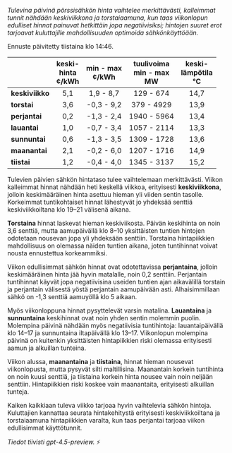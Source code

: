 *Tulevina päivinä pörssisähkön hinta vaihtelee merkittävästi, kalleimmat tunnit nähdään keskiviikkona ja torstaiaamuna, kun taas viikonlopun edulliset hinnat painuvat hetkittäin jopa negatiivisiksi; hintojen suuret erot tarjoavat kuluttajille mahdollisuuden optimoida sähkönkäyttöään.*

Ennuste päivitetty tiistaina klo 14:46.

|              | keski-<br>hinta<br>¢/kWh | min - max<br>¢/kWh | tuulivoima<br>min - max<br>MW | keski-<br>lämpötila<br>°C |
|:-------------|:----------------:|:----------------:|:-------------:|:-------------:|
| **keskiviikko** | 5,1 | 1,9 - 8,7 | 129 - 674 | 14,7 |
| **torstai**     | 3,6 | -0,3 - 9,2 | 379 - 4929 | 13,9 |
| **perjantai**   | 0,2 | -1,3 - 2,4 | 1940 - 5964 | 13,4 |
| **lauantai**    | 1,0 | -0,7 - 3,4 | 1057 - 2114 | 13,3 |
| **sunnuntai**   | 0,6 | -1,3 - 3,5 | 1309 - 1728 | 13,6 |
| **maanantai**   | 2,1 | -0,2 - 6,0 | 1207 - 1716 | 14,9 |
| **tiistai**     | 1,2 | -0,4 - 4,0 | 1345 - 3137 | 15,2 |

Tulevien päivien sähkön hintataso tulee vaihtelemaan merkittävästi. Viikon kalleimmat hinnat nähdään heti keskellä viikkoa, erityisesti **keskiviikkona**, jolloin keskimääräinen hinta asettuu hieman yli viiden sentin tasolle. Korkeimmat tuntikohtaiset hinnat lähestyvät jo yhdeksää senttiä keskiviikkoiltana klo 19–21 välisenä aikana.

**Torstaina** hinnat laskevat hieman keskiviikosta. Päivän keskihinta on noin 3,6 senttiä, mutta aamupäivällä klo 8–10 yksittäisten tuntien hintojen odotetaan nousevan jopa yli yhdeksään senttiin. Torstaina hintapiikkien mahdollisuus on olemassa näiden tuntien aikana, joten tuntihinnat voivat nousta ennustettua korkeammiksi.

Viikon edullisimmat sähkön hinnat ovat odotettavissa **perjantaina**, jolloin keskimääräinen hinta jää hyvin matalalle, noin 0,2 senttiin. Perjantain tuntihinnat käyvät jopa negatiivisina useiden tuntien ajan aikavälillä torstain ja perjantain välisestä yöstä perjantain aamupäivään asti. Alhaisimmillaan sähkö on -1,3 senttiä aamuyöllä klo 5 aikaan.

Myös viikonloppuna hinnat pysyttelevät varsin matalina. **Lauantaina** ja **sunnuntaina** keskihinnat ovat noin yhden sentin molemmin puolin. Molempina päivinä nähdään myös negatiivisia tuntihintoja: lauantaipäivällä klo 14–17 ja sunnuntaina iltapäivällä klo 13–17. Viikonlopun molempina päivinä on kuitenkin yksittäisten hintapiikkien riski olemassa erityisesti aamun ja alkuillan tunteina.

Viikon alussa, **maanantaina** ja **tiistaina**, hinnat hieman nousevat viikonlopusta, mutta pysyvät silti maltillisina. Maanantain korkein tuntihinta on noin kuusi senttiä, ja tiistaina korkein hinta nousee vain noin neljään senttiin. Hintapiikkien riski koskee vain maanantaita, erityisesti alkuillan tunteja.

Kaiken kaikkiaan tuleva viikko tarjoaa hyvin vaihtelevia sähkön hintoja. Kuluttajien kannattaa seurata hintakehitystä erityisesti keskiviikkoiltana ja torstaiaamuna hintapiikkien varalta, kun taas perjantai tarjoaa viikon edullisimmat käyttötunnit.

*Tiedot tiivisti gpt-4.5-preview.* ⚡
